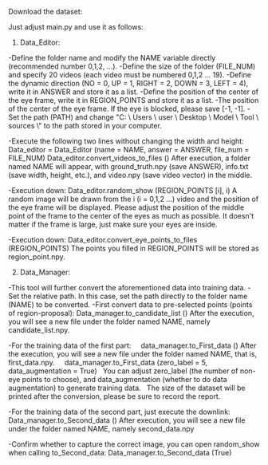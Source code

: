 Download the dataset:


Just adjust main.py and use it as follows:

1) Data_Editor:

-Define the folder name and modify the NAME variable directly (recommended number 0,1,2, ...).
-Define the size of the folder (FILE_NUM) and specify 20 videos (each video must be numbered 0,1,2 ... 19).
-Define the dynamic direction (NO = 0, UP = 1, RIGHT = 2, DOWN = 3, LEFT = 4), write it in ANSWER and store it as a list.
-Define the position of the center of the eye frame, write it in REGION_POINTS and store it as a list.
-The position of the center of the eye frame. If the eye is blocked, please save [-1, -1].
-Set the path (PATH) and change "C: \\ Users \\ user \\ Desktop \\ Model \\ Tool \\ sources \\" to the path stored in your computer.

-Execute the following two lines without changing the width and height:
Data_editor = Data_Editor (name = NAME, answer = ANSWER, file_num = FILE_NUM)
Data_editor.convert_videos_to_files ()
After execution, a folder named NAME will appear, with ground_truth.npy (save ANSWER), info.txt (save width, height, etc.), and video.npy (save video vector) in the middle.

-Execution down:
Data_editor.random_show (REGION_POINTS [i], i)
A random image will be drawn from the i (i = 0,1,2 ...) video and the position of the eye frame will be displayed. Please adjust the position of the middle point of the frame to the center of the eyes as much as possible. It doesn't matter if the frame is large, just make sure your eyes are inside.

-Execution down:
Data_editor.convert_eye_points_to_files (REGION_POINTS)
The points you filled in REGION_POINTS will be stored as region_point.npy.

2) Data_Manager:

-This tool will further convert the aforementioned data into training data.
-Set the relative path. In this case, set the path directly to the folder name (NAME) to be converted.
-First convert data to pre-selected points (points of region-proposal):
Data_manager.to_candidate_list ()
After the execution, you will see a new file under the folder named NAME, namely candidate_list.npy.

-For the training data of the first part:
    data_manager.to_First_data ()
After the execution, you will see a new file under the folder named NAME, that is, first_data.npy.
    data_manager.to_First_data (zero_label = 5, data_augmentation = True)
  You can adjust zero_label (the number of non-eye points to choose), and data_augmentation (whether to do data augmentation) to generate training data.
  The size of the dataset will be printed after the conversion, please be sure to record the report.

-For the training data of the second part, just execute the downlink:
Data_manager.to_Second_data ()
After execution, you will see a new file under the folder named NAME, namely second_data.npy

-Confirm whether to capture the correct image, you can open random_show when calling to_Second_data:
Data_manager.to_Second_data (True)
